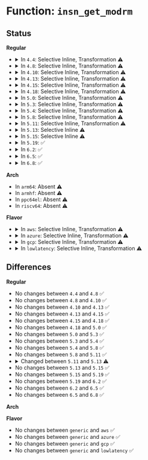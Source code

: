 # Function: <code>insn_get_modrm</code>

## Status
<b>Regular</b>
<ul>
<li>
<details>
<summary>In <code>4.4</code>: Selective Inline, Transformation ⚠️</summary>

```c
void insn_get_modrm(struct insn *insn);
```

**Collision:** Unique Global

**Inline:** Selective

**Transformation:** True

**Instances:**

```
In arch/x86/lib/insn.c (ffffffff813f6c80)
Location: arch/x86/lib/insn.c:254
Inline: True
Inline callers:
  - arch/x86/lib/insn.c:insn_rip_relative
Direct callers:
  - arch/x86/events/intel/lbr.c:branch_type
  - arch/x86/mm/mpx.c:mpx_generate_siginfo
  - arch/x86/mm/mpx.c:mpx_generate_siginfo
  - arch/x86/lib/insn.c:insn_rip_relative
```
**Symbols:**

```
ffffffff813f6c80-ffffffff813f6d55: insn_get_modrm.part.5 (STB_LOCAL)
ffffffff813f7250-ffffffff813f7267: insn_get_modrm (STB_GLOBAL)
```
</details>
</li>
<li>
<details>
<summary>In <code>4.8</code>: Selective Inline, Transformation ⚠️</summary>

```c
void insn_get_modrm(struct insn *insn);
```

**Collision:** Unique Global

**Inline:** Selective

**Transformation:** True

**Instances:**

```
In arch/x86/lib/insn.c (ffffffff8143defb)
Location: arch/x86/lib/insn.c:266
Inline: True
Inline callers:
  - arch/x86/lib/insn.c:insn_rip_relative
Direct callers:
  - arch/x86/events/intel/lbr.c:branch_type
  - arch/x86/mm/mpx.c:mpx_generate_siginfo
  - arch/x86/mm/mpx.c:mpx_generate_siginfo
  - arch/x86/lib/insn.c:insn_rip_relative
```
**Symbols:**

```
ffffffff8143d8d0-ffffffff8143d9ab: insn_get_modrm.part.5 (STB_LOCAL)
ffffffff8143dea0-ffffffff8143deb7: insn_get_modrm (STB_GLOBAL)
```
</details>
</li>
<li>
<details>
<summary>In <code>4.10</code>: Selective Inline, Transformation ⚠️</summary>

```c
void insn_get_modrm(struct insn *insn);
```

**Collision:** Unique Global

**Inline:** Selective

**Transformation:** True

**Instances:**

```
In arch/x86/lib/insn.c (ffffffff8145ae7b)
Location: arch/x86/lib/insn.c:266
Inline: True
Inline callers:
  - arch/x86/lib/insn.c:insn_rip_relative
Direct callers:
  - arch/x86/events/intel/lbr.c:branch_type
  - arch/x86/mm/mpx.c:mpx_generate_siginfo
  - arch/x86/mm/mpx.c:mpx_generate_siginfo
  - arch/x86/lib/insn.c:insn_rip_relative
```
**Symbols:**

```
ffffffff8145a850-ffffffff8145a92b: insn_get_modrm.part.5 (STB_LOCAL)
ffffffff8145ae20-ffffffff8145ae37: insn_get_modrm (STB_GLOBAL)
```
</details>
</li>
<li>
<details>
<summary>In <code>4.13</code>: Selective Inline, Transformation ⚠️</summary>

```c
void insn_get_modrm(struct insn *insn);
```

**Collision:** Unique Global

**Inline:** Selective

**Transformation:** True

**Instances:**

```
In arch/x86/lib/insn.c (ffffffff818fcc1c)
Location: arch/x86/lib/insn.c:266
Inline: True
Inline callers:
  - arch/x86/lib/insn.c:insn_rip_relative
Direct callers:
  - arch/x86/events/intel/lbr.c:branch_type
  - arch/x86/mm/mpx.c:mpx_generate_siginfo
  - arch/x86/mm/mpx.c:mpx_generate_siginfo
  - arch/x86/lib/insn.c:insn_rip_relative
```
**Symbols:**

```
ffffffff818fc5d0-ffffffff818fc6b4: insn_get_modrm.part.5 (STB_LOCAL)
ffffffff818fcbc0-ffffffff818fcbd8: insn_get_modrm (STB_GLOBAL)
```
</details>
</li>
<li>
<details>
<summary>In <code>4.15</code>: Selective Inline, Transformation ⚠️</summary>

```c
void insn_get_modrm(struct insn *insn);
```

**Collision:** Unique Global

**Inline:** Selective

**Transformation:** True

**Instances:**

```
In arch/x86/lib/insn.c (ffffffff819846cc)
Location: arch/x86/lib/insn.c:266
Inline: True
Inline callers:
  - arch/x86/lib/insn.c:insn_rip_relative
Direct callers:
  - arch/x86/events/intel/lbr.c:branch_type
  - arch/x86/kernel/umip.c:fixup_umip_exception
  - arch/x86/mm/mpx.c:mpx_generate_siginfo
  - arch/x86/lib/insn-eval.c:insn_get_addr_ref
  - arch/x86/lib/insn-eval.c:insn_get_addr_ref
  - arch/x86/lib/insn-eval.c:get_eff_addr_sib
  - arch/x86/lib/insn-eval.c:get_eff_addr_modrm
  - arch/x86/lib/insn-eval.c:get_eff_addr_reg
  - arch/x86/lib/insn.c:insn_rip_relative
```
**Symbols:**

```
ffffffff81984080-ffffffff81984164: insn_get_modrm.part.5 (STB_LOCAL)
ffffffff81984670-ffffffff81984688: insn_get_modrm (STB_GLOBAL)
```
</details>
</li>
<li>
<details>
<summary>In <code>4.18</code>: Selective Inline, Transformation ⚠️</summary>

```c
void insn_get_modrm(struct insn *insn);
```

**Collision:** Unique Global

**Inline:** Selective

**Transformation:** True

**Instances:**

```
In arch/x86/lib/insn.c (ffffffff819e0bfa)
Location: arch/x86/lib/insn.c:266
Inline: True
Inline callers:
  - arch/x86/lib/insn.c:insn_rip_relative
Direct callers:
  - arch/x86/events/intel/lbr.c:branch_type
  - arch/x86/kernel/umip.c:fixup_umip_exception
  - arch/x86/mm/mpx.c:mpx_generate_siginfo
  - arch/x86/lib/insn-eval.c:insn_get_addr_ref
  - arch/x86/lib/insn-eval.c:insn_get_addr_ref
  - arch/x86/lib/insn-eval.c:get_eff_addr_sib
  - arch/x86/lib/insn-eval.c:get_eff_addr_modrm
  - arch/x86/lib/insn-eval.c:get_eff_addr_reg
  - arch/x86/lib/insn.c:insn_rip_relative
```
**Symbols:**

```
ffffffff819e05c0-ffffffff819e06a4: insn_get_modrm.part.4 (STB_LOCAL)
ffffffff819e0ba0-ffffffff819e0bb7: insn_get_modrm (STB_GLOBAL)
```
</details>
</li>
<li>
<details>
<summary>In <code>5.0</code>: Selective Inline, Transformation ⚠️</summary>

```c
void insn_get_modrm(struct insn *insn);
```

**Collision:** Unique Global

**Inline:** Selective

**Transformation:** True

**Instances:**

```
In arch/x86/lib/insn.c (ffffffff81a1bbaa)
Location: arch/x86/lib/insn.c:266
Inline: True
Inline callers:
  - arch/x86/lib/insn.c:insn_rip_relative
Direct callers:
  - arch/x86/events/intel/lbr.c:branch_type
  - arch/x86/kernel/umip.c:fixup_umip_exception
  - arch/x86/mm/mpx.c:mpx_fault_info
  - arch/x86/lib/insn-eval.c:insn_get_addr_ref
  - arch/x86/lib/insn-eval.c:insn_get_addr_ref
  - arch/x86/lib/insn-eval.c:get_eff_addr_sib
  - arch/x86/lib/insn-eval.c:get_eff_addr_modrm
  - arch/x86/lib/insn-eval.c:get_eff_addr_reg
  - arch/x86/lib/insn.c:insn_rip_relative
```
**Symbols:**

```
ffffffff81a1b550-ffffffff81a1b632: insn_get_modrm.part.4 (STB_LOCAL)
ffffffff81a1bb50-ffffffff81a1bb67: insn_get_modrm (STB_GLOBAL)
```
</details>
</li>
<li>
<details>
<summary>In <code>5.3</code>: Selective Inline, Transformation ⚠️</summary>

```c
void insn_get_modrm(struct insn *insn);
```

**Collision:** Unique Global

**Inline:** Selective

**Transformation:** True

**Instances:**

```
In arch/x86/lib/insn.c (ffffffff81a8b96a)
Location: arch/x86/lib/insn.c:253
Inline: True
Inline callers:
  - arch/x86/lib/insn.c:insn_rip_relative
Direct callers:
  - arch/x86/events/intel/lbr.c:branch_type
  - arch/x86/kernel/umip.c:fixup_umip_exception
  - arch/x86/mm/mpx.c:mpx_fault_info
  - arch/x86/lib/insn-eval.c:insn_get_addr_ref
  - arch/x86/lib/insn-eval.c:insn_get_addr_ref
  - arch/x86/lib/insn-eval.c:get_eff_addr_sib
  - arch/x86/lib/insn-eval.c:get_eff_addr_modrm
  - arch/x86/lib/insn-eval.c:get_eff_addr_reg
  - arch/x86/lib/insn.c:insn_rip_relative
```
**Symbols:**

```
ffffffff81a8b310-ffffffff81a8b3f2: insn_get_modrm.part.0 (STB_LOCAL)
ffffffff81a8b910-ffffffff81a8b927: insn_get_modrm (STB_GLOBAL)
```
</details>
</li>
<li>
<details>
<summary>In <code>5.4</code>: Selective Inline, Transformation ⚠️</summary>

```c
void insn_get_modrm(struct insn *insn);
```

**Collision:** Unique Global

**Inline:** Selective

**Transformation:** True

**Instances:**

```
In arch/x86/lib/insn.c (ffffffff81ac2c2a)
Location: arch/x86/lib/insn.c:253
Inline: True
Inline callers:
  - arch/x86/lib/insn.c:insn_rip_relative
Direct callers:
  - arch/x86/events/intel/lbr.c:branch_type
  - arch/x86/kernel/umip.c:fixup_umip_exception
  - arch/x86/mm/mpx.c:mpx_fault_info
  - arch/x86/lib/insn-eval.c:insn_get_addr_ref
  - arch/x86/lib/insn-eval.c:insn_get_addr_ref
  - arch/x86/lib/insn-eval.c:get_eff_addr_sib
  - arch/x86/lib/insn-eval.c:get_eff_addr_modrm
  - arch/x86/lib/insn-eval.c:get_eff_addr_reg
  - arch/x86/lib/insn.c:insn_rip_relative
```
**Symbols:**

```
ffffffff81ac25d0-ffffffff81ac26b2: insn_get_modrm.part.0 (STB_LOCAL)
ffffffff81ac2bd0-ffffffff81ac2be7: insn_get_modrm (STB_GLOBAL)
```
</details>
</li>
<li>
<details>
<summary>In <code>5.8</code>: Selective Inline, Transformation ⚠️</summary>

```c
void insn_get_modrm(struct insn *insn);
```

**Collision:** Unique Global

**Inline:** Selective

**Transformation:** True

**Instances:**

```
In arch/x86/lib/insn.c (ffffffff815ff270)
Location: arch/x86/lib/insn.c:287
Inline: True
Inline callers:
  - arch/x86/lib/insn.c:insn_rip_relative
Direct callers:
  - arch/x86/events/intel/lbr.c:branch_type
  - arch/x86/kernel/traps.c:get_kernel_gp_address
  - arch/x86/kernel/umip.c:fixup_umip_exception
  - arch/x86/lib/insn-eval.c:get_addr_ref_16
  - arch/x86/lib/insn-eval.c:get_addr_ref_16
  - arch/x86/lib/insn-eval.c:get_eff_addr_sib
  - arch/x86/lib/insn-eval.c:get_eff_addr_modrm
  - arch/x86/lib/insn-eval.c:get_eff_addr_reg
  - arch/x86/lib/insn.c:insn_rip_relative
```
**Symbols:**

```
ffffffff815febf0-ffffffff815fecd4: insn_get_modrm.part.0 (STB_LOCAL)
ffffffff815ff210-ffffffff815ff227: insn_get_modrm (STB_GLOBAL)
```
</details>
</li>
<li>
<details>
<summary>In <code>5.11</code>: Selective Inline, Transformation ⚠️</summary>

```c
void insn_get_modrm(struct insn *insn);
```

**Collision:** Unique Global

**Inline:** Selective

**Transformation:** True

**Instances:**

```
In arch/x86/lib/insn.c (ffffffff81624240)
Location: arch/x86/lib/insn.c:287
Inline: True
Inline callers:
  - arch/x86/lib/insn.c:insn_rip_relative
Direct callers:
  - arch/x86/events/intel/lbr.c:branch_type
  - arch/x86/kernel/traps.c:get_kernel_gp_address
  - arch/x86/kernel/cpu/mce/severity.c:is_copy_from_user
  - arch/x86/kernel/umip.c:fixup_umip_exception
  - arch/x86/lib/insn-eval.c:get_addr_ref_16
  - arch/x86/lib/insn-eval.c:get_addr_ref_16
  - arch/x86/lib/insn-eval.c:get_eff_addr_sib
  - arch/x86/lib/insn-eval.c:get_eff_addr_modrm
  - arch/x86/lib/insn-eval.c:get_eff_addr_reg
  - arch/x86/lib/insn.c:insn_rip_relative
```
**Symbols:**

```
ffffffff81623bd0-ffffffff81623cae: insn_get_modrm.part.0 (STB_LOCAL)
ffffffff816241e0-ffffffff816241f7: insn_get_modrm (STB_GLOBAL)
```
</details>
</li>
<li>
<details>
<summary>In <code>5.13</code>: Selective Inline ⚠️</summary>

```c
int insn_get_modrm(struct insn *insn);
```

**Collision:** Unique Global

**Inline:** Selective

**Transformation:** False

**Instances:**

```
In arch/x86/lib/insn.c (ffffffff816078a0)
Location: arch/x86/lib/insn.c:332
Inline: True
Direct callers:
  - arch/x86/events/intel/lbr.c:branch_type
  - arch/x86/kernel/umip.c:fixup_umip_exception
  - arch/x86/lib/insn-eval.c:get_addr_ref_16
  - arch/x86/lib/insn.c:insn_rip_relative
```
**Symbols:**

```
ffffffff816078a0-ffffffff816079c1: insn_get_modrm (STB_GLOBAL)
```
</details>
</li>
<li>
<details>
<summary>In <code>5.15</code>: Selective Inline ⚠️</summary>

```c
int insn_get_modrm(struct insn *insn);
```

**Collision:** Unique Global

**Inline:** Selective

**Transformation:** False

**Instances:**

```
In arch/x86/lib/insn.c (ffffffff816764d0)
Location: arch/x86/lib/insn.c:333
Inline: True
Direct callers:
  - arch/x86/events/intel/lbr.c:branch_type
  - arch/x86/kernel/umip.c:fixup_umip_exception
  - arch/x86/lib/insn-eval.c:get_addr_ref_16
  - arch/x86/lib/insn.c:insn_rip_relative
```
**Symbols:**

```
ffffffff816764d0-ffffffff816765f1: insn_get_modrm (STB_GLOBAL)
```
</details>
</li>
<li>
<details>
<summary>In <code>5.19</code>: ✅</summary>

```c
int insn_get_modrm(struct insn *insn);
```

**Collision:** Unique Global

**Inline:** No

**Transformation:** False

**Instances:**

```
In arch/x86/lib/insn.c (ffffffff81791040)
Location: arch/x86/lib/insn.c:333
Inline: False
Direct callers:
  - arch/x86/events/intel/lbr.c:branch_type
  - arch/x86/kernel/umip.c:fixup_umip_exception
  - arch/x86/lib/insn-eval.c:get_addr_ref_16
  - arch/x86/lib/insn-eval.c:get_eff_addr_sib
  - arch/x86/lib/insn-eval.c:get_eff_addr_modrm
  - arch/x86/lib/insn.c:insn_get_sib
  - arch/x86/lib/insn.c:insn_rip_relative
```
**Symbols:**

```
ffffffff81791040-ffffffff81791167: insn_get_modrm (STB_GLOBAL)
```
</details>
</li>
<li>
<details>
<summary>In <code>6.2</code>: ✅</summary>

```c
int insn_get_modrm(struct insn *insn);
```

**Collision:** Unique Global

**Inline:** No

**Transformation:** False

**Instances:**

```
In arch/x86/lib/insn.c (ffffffff8204ecb0)
Location: arch/x86/lib/insn.c:333
Inline: False
Direct callers:
  - arch/x86/events/utils.c:decode_branch_type
  - arch/x86/kernel/umip.c:fixup_umip_exception
  - arch/x86/lib/insn-eval.c:get_addr_ref_16
  - arch/x86/lib/insn-eval.c:get_eff_addr_sib
  - arch/x86/lib/insn-eval.c:get_eff_addr_modrm
  - arch/x86/lib/insn.c:insn_get_sib
  - arch/x86/lib/insn.c:insn_rip_relative
```
**Symbols:**

```
ffffffff8204ecb0-ffffffff8204edd7: insn_get_modrm (STB_GLOBAL)
```
</details>
</li>
<li>
<details>
<summary>In <code>6.5</code>: ✅</summary>

```c
int insn_get_modrm(struct insn *insn);
```

**Collision:** Unique Global

**Inline:** No

**Transformation:** False

**Instances:**

```
In arch/x86/lib/insn.c (ffffffff820cd540)
Location: arch/x86/lib/insn.c:333
Inline: False
Direct callers:
  - arch/x86/events/utils.c:decode_branch_type
  - arch/x86/kernel/umip.c:fixup_umip_exception
  - arch/x86/lib/insn-eval.c:get_addr_ref_16
  - arch/x86/lib/insn-eval.c:get_eff_addr_sib
  - arch/x86/lib/insn-eval.c:get_eff_addr_modrm
  - arch/x86/lib/insn.c:insn_get_sib
  - arch/x86/lib/insn.c:insn_rip_relative
```
**Symbols:**

```
ffffffff820cd540-ffffffff820cd667: insn_get_modrm (STB_GLOBAL)
```
</details>
</li>
<li>
<details>
<summary>In <code>6.8</code>: ✅</summary>

```c
int insn_get_modrm(struct insn *insn);
```

**Collision:** Unique Global

**Inline:** No

**Transformation:** False

**Instances:**

```
In arch/x86/lib/insn.c (ffffffff821a7d60)
Location: arch/x86/lib/insn.c:333
Inline: False
Direct callers:
  - arch/x86/events/utils.c:decode_branch_type
  - arch/x86/kernel/umip.c:fixup_umip_exception
  - arch/x86/lib/insn-eval.c:get_addr_ref_16
  - arch/x86/lib/insn-eval.c:get_eff_addr_sib
  - arch/x86/lib/insn-eval.c:get_eff_addr_modrm
  - arch/x86/lib/insn.c:insn_get_sib
  - arch/x86/lib/insn.c:insn_rip_relative
```
**Symbols:**

```
ffffffff821a7d60-ffffffff821a7e87: insn_get_modrm (STB_GLOBAL)
```
</details>
</li>
</ul>
<b>Arch</b>
<ul>
<li>
In <code>arm64</code>: Absent ⚠️
</li>
<li>
In <code>armhf</code>: Absent ⚠️
</li>
<li>
In <code>ppc64el</code>: Absent ⚠️
</li>
<li>
In <code>riscv64</code>: Absent ⚠️
</li>
</ul>
<b>Flavor</b>
<ul>
<li>
<details>
<summary>In <code>aws</code>: Selective Inline, Transformation ⚠️</summary>

```c
void insn_get_modrm(struct insn *insn);
```

**Collision:** Unique Global

**Inline:** Selective

**Transformation:** True

**Instances:**

```
In arch/x86/lib/insn.c (ffffffff81a61a7a)
Location: arch/x86/lib/insn.c:253
Inline: True
Inline callers:
  - arch/x86/lib/insn.c:insn_rip_relative
Direct callers:
  - arch/x86/events/intel/lbr.c:branch_type
  - arch/x86/kernel/umip.c:fixup_umip_exception
  - arch/x86/mm/mpx.c:mpx_fault_info
  - arch/x86/lib/insn-eval.c:insn_get_addr_ref
  - arch/x86/lib/insn-eval.c:insn_get_addr_ref
  - arch/x86/lib/insn-eval.c:get_eff_addr_sib
  - arch/x86/lib/insn-eval.c:get_eff_addr_modrm
  - arch/x86/lib/insn-eval.c:get_eff_addr_reg
  - arch/x86/lib/insn.c:insn_rip_relative
```
**Symbols:**

```
ffffffff81a61420-ffffffff81a61502: insn_get_modrm.part.0 (STB_LOCAL)
ffffffff81a61a20-ffffffff81a61a37: insn_get_modrm (STB_GLOBAL)
```
</details>
</li>
<li>
<details>
<summary>In <code>azure</code>: Selective Inline, Transformation ⚠️</summary>

```c
void insn_get_modrm(struct insn *insn);
```

**Collision:** Unique Global

**Inline:** Selective

**Transformation:** True

**Instances:**

```
In arch/x86/lib/insn.c (ffffffff81a1eaea)
Location: arch/x86/lib/insn.c:253
Inline: True
Inline callers:
  - arch/x86/lib/insn.c:insn_rip_relative
Direct callers:
  - arch/x86/events/intel/lbr.c:branch_type
  - arch/x86/kernel/umip.c:fixup_umip_exception
  - arch/x86/mm/mpx.c:mpx_fault_info
  - arch/x86/lib/insn-eval.c:insn_get_addr_ref
  - arch/x86/lib/insn-eval.c:insn_get_addr_ref
  - arch/x86/lib/insn-eval.c:get_eff_addr_sib
  - arch/x86/lib/insn-eval.c:get_eff_addr_modrm
  - arch/x86/lib/insn-eval.c:get_eff_addr_reg
  - arch/x86/lib/insn.c:insn_rip_relative
```
**Symbols:**

```
ffffffff81a1e490-ffffffff81a1e572: insn_get_modrm.part.0 (STB_LOCAL)
ffffffff81a1ea90-ffffffff81a1eaa7: insn_get_modrm (STB_GLOBAL)
```
</details>
</li>
<li>
<details>
<summary>In <code>gcp</code>: Selective Inline, Transformation ⚠️</summary>

```c
void insn_get_modrm(struct insn *insn);
```

**Collision:** Unique Global

**Inline:** Selective

**Transformation:** True

**Instances:**

```
In arch/x86/lib/insn.c (ffffffff81acde6a)
Location: arch/x86/lib/insn.c:253
Inline: True
Inline callers:
  - arch/x86/lib/insn.c:insn_rip_relative
Direct callers:
  - arch/x86/events/intel/lbr.c:branch_type
  - arch/x86/kernel/umip.c:fixup_umip_exception
  - arch/x86/mm/mpx.c:mpx_fault_info
  - arch/x86/lib/insn-eval.c:insn_get_addr_ref
  - arch/x86/lib/insn-eval.c:insn_get_addr_ref
  - arch/x86/lib/insn-eval.c:get_eff_addr_sib
  - arch/x86/lib/insn-eval.c:get_eff_addr_modrm
  - arch/x86/lib/insn-eval.c:get_eff_addr_reg
  - arch/x86/lib/insn.c:insn_rip_relative
```
**Symbols:**

```
ffffffff81acd810-ffffffff81acd8f2: insn_get_modrm.part.0 (STB_LOCAL)
ffffffff81acde10-ffffffff81acde27: insn_get_modrm (STB_GLOBAL)
```
</details>
</li>
<li>
<details>
<summary>In <code>lowlatency</code>: Selective Inline, Transformation ⚠️</summary>

```c
void insn_get_modrm(struct insn *insn);
```

**Collision:** Unique Global

**Inline:** Selective

**Transformation:** True

**Instances:**

```
In arch/x86/lib/insn.c (ffffffff81ada37a)
Location: arch/x86/lib/insn.c:253
Inline: True
Inline callers:
  - arch/x86/lib/insn.c:insn_rip_relative
Direct callers:
  - arch/x86/events/intel/lbr.c:branch_type
  - arch/x86/kernel/umip.c:fixup_umip_exception
  - arch/x86/mm/mpx.c:mpx_fault_info
  - arch/x86/lib/insn-eval.c:insn_get_addr_ref
  - arch/x86/lib/insn-eval.c:insn_get_addr_ref
  - arch/x86/lib/insn-eval.c:get_eff_addr_sib
  - arch/x86/lib/insn-eval.c:get_eff_addr_modrm
  - arch/x86/lib/insn-eval.c:get_eff_addr_reg
  - arch/x86/lib/insn.c:insn_rip_relative
```
**Symbols:**

```
ffffffff81ad9d20-ffffffff81ad9e02: insn_get_modrm.part.0 (STB_LOCAL)
ffffffff81ada320-ffffffff81ada337: insn_get_modrm (STB_GLOBAL)
```
</details>
</li>
</ul>

## Differences
<b>Regular</b>
<ul>
<li>
No changes between <code>4.4</code> and <code>4.8</code> ✅
</li>
<li>
No changes between <code>4.8</code> and <code>4.10</code> ✅
</li>
<li>
No changes between <code>4.10</code> and <code>4.13</code> ✅
</li>
<li>
No changes between <code>4.13</code> and <code>4.15</code> ✅
</li>
<li>
No changes between <code>4.15</code> and <code>4.18</code> ✅
</li>
<li>
No changes between <code>4.18</code> and <code>5.0</code> ✅
</li>
<li>
No changes between <code>5.0</code> and <code>5.3</code> ✅
</li>
<li>
No changes between <code>5.3</code> and <code>5.4</code> ✅
</li>
<li>
No changes between <code>5.4</code> and <code>5.8</code> ✅
</li>
<li>
No changes between <code>5.8</code> and <code>5.11</code> ✅
</li>
<li>
<details>
<summary>Changed between <code>5.11</code> and <code>5.13</code> ⚠️</summary>
<ul>
<li>
<b>Return type changed. </b>
<code>void</code> ➡️ <code>int</code>
</li>
</ul>
</details>
</li>
<li>
No changes between <code>5.13</code> and <code>5.15</code> ✅
</li>
<li>
No changes between <code>5.15</code> and <code>5.19</code> ✅
</li>
<li>
No changes between <code>5.19</code> and <code>6.2</code> ✅
</li>
<li>
No changes between <code>6.2</code> and <code>6.5</code> ✅
</li>
<li>
No changes between <code>6.5</code> and <code>6.8</code> ✅
</li>
</ul>
<b>Arch</b>
<ul>
</ul>
<b>Flavor</b>
<ul>
<li>
No changes between <code>generic</code> and <code>aws</code> ✅
</li>
<li>
No changes between <code>generic</code> and <code>azure</code> ✅
</li>
<li>
No changes between <code>generic</code> and <code>gcp</code> ✅
</li>
<li>
No changes between <code>generic</code> and <code>lowlatency</code> ✅
</li>
</ul>
